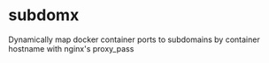# subdomx

Dynamically map docker container ports to subdomains by container hostname with nginx's proxy_pass
